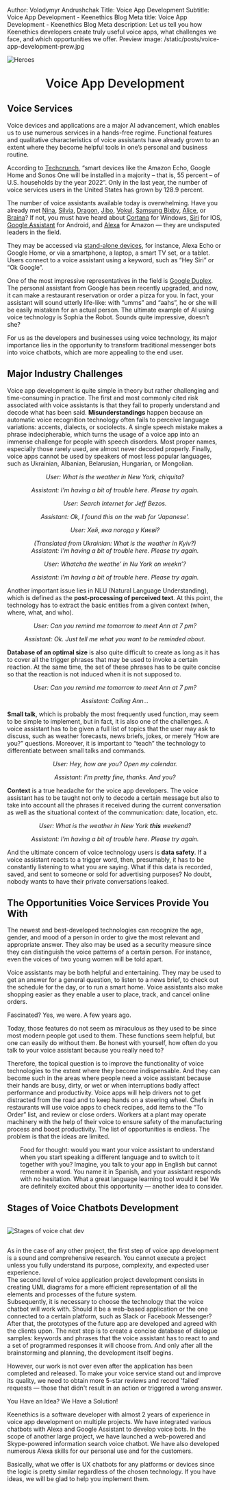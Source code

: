 Author: Volodymyr Andrushchak
Title: Voice App Development
Subtitle: Voice App Development - Keenethics Blog
Meta title: Voice App Development - Keenethics Blog
Meta description: Let us tell you how Keenethics developers create truly useful voice apps, what challenges we face, and which opportunities we offer.
Preview image: /static/posts/voice-app-development-prew.jpg

![Heroes](/static/posts/voice-app-development.jpg)

<div><h1 style="font-weight: 600; margin-top: 30px" align="center">Voice App Development</h1></div>

## Voice Services

Voice devices and applications are a major AI advancement, which enables us to use numerous services in a hands-free regime. Functional features and qualitative characteristics of voice assistants have already grown to an extent where they become helpful tools in one’s personal and business routine.

<div>
  <p>
    According to <a href="https://techcrunch.com/2017/11/08/voice-enabled-smart-speakers-to-reach-55-of-u-s-households-by-2022-says-report/" target="_blank" rel="noopener noreferrer">Techcrunch</a>, “smart devices like the Amazon Echo, Google Home and Sonos One will be installed in a majority – that is, 55 percent – of U.S. households by the year 2022”. Only in the last year, the number of voice services users in the United States has grown by 128.9 percent.
  </p>
</div>

<div>
  <p>
    <a href="" target="_blank" rel="noopener noreferrer"></a>
    The number of voice assistants available today is overwhelming. Have you already met <a href="https://www.nuance.com/omni-channel-customer-engagement/digital/virtual-assistant/nina.html" target="_blank" rel="noopener noreferrer">Nina</a>, <a href="http://www.silvia.ai/" target="_blank" rel="noopener noreferrer">Silvia</a>, <a href="https://www.nuance.com/dragon/dragon-anywhere.html" target="_blank" rel="noopener noreferrer">Dragon</a>, <a href="https://www.jibo.com/" target="_blank" rel="noopener noreferrer">Jibo</a>, <a href="http://www.vokulnation.com/" target="_blank" rel="noopener noreferrer">Vokul</a>, <a href="https://www.samsung.com/us/explore/bixby/" target="_blank" rel="noopener noreferrer">Samsung Bixby</a>, <a href="https://yandex.com/company/blog/say-privet-to-alice-yandex-s-intelligent-assistant" target="_blank" rel="noopener noreferrer">Alice</a>, or <a href="https://www.brainasoft.com/braina/" target="_blank" rel="noopener noreferrer">Braina</a>? If not, you must have heard about <a href="https://www.microsoft.com/en-us/cortana" target="_blank" rel="noopener noreferrer">Cortana</a> for Windows, <a href="https://www.apple.com/siri/" target="_blank" rel="noopener noreferrer">Siri</a> for IOS, <a href="https://assistant.google.com/intl/en_uk/#?modal_active=none" target="_blank" rel="noopener noreferrer">Google Assistant</a> for Android, and <a href="https://www.amazon.com/Amazon-Echo-And-Alexa-Devices/b?ie=UTF8&node=9818047011" target="_blank" rel="noopener noreferrer">Alexa</a> for Amazon ― they are undisputed leaders in the field. 
  </p>
</div>

<div>
  <p>
    They may be accessed via <a href="https://keenethics.com/blog/1539840666250-best-smart-speakers-2018" target="_blank" rel="noopener noreferrer">stand-alone devices</a>, for instance, Alexa Echo or Google Home, or via a smartphone, a laptop, a smart TV set, or a tablet. Users connect to a voice assistant using a keyword, such as “Hey Siri” or “Ok Google”.
  </p>
</div>

<div>
  <p>
    One of the most impressive representatives in the field is <a href="https://ai.googleblog.com/" target="_blank" rel="noopener noreferrer">Google Duplex</a>. The personal assistant from Google has been recently upgraded, and now, it can make a restaurant reservation or order a pizza for you. In fact, your assistant will sound utterly life-like: with “umms” and “aahs”, he or she will be easily mistaken for an actual person. The ultimate example of AI using voice technology is Sophia the Robot. Sounds quite impressive, doesn’t she?
  </p>
</div>

For us as the developers and businesses using voice technology, its major importance lies in the opportunity to transform traditional messenger bots into voice chatbots, which are more appealing to the end user.

## Major Industry Challenges

Voice app development is quite simple in theory but rather challenging and time-consuming in practice. The first and most commonly cited risk associated with voice assistants is that they fail to properly understand and decode what has been said. **Misunderstandings** happen because an automatic voice recognition technology often fails to perceive language variations: accents, dialects, or sociolects. A single speech mistake makes a phrase indecipherable, which turns the usage of a voice app into an immense challenge for people with speech disorders. Most proper names, especially those rarely used, are almost never decoded properly. Finally, voice apps cannot be used by speakers of most less popular languages, such as Ukrainian, Albanian, Belarusian, Hungarian, or Mongolian. 

<div style="text-align: center; font-style: italic;margin-bottom: 14px;">
  <p style="margin-bottom: 0">User: What is the weather in New York, chiquita?</p>
  <p style="margin-bottom: 0">Assistant: I’m having a bit of trouble here. Please try again.</p>
</div>

<div style="text-align: center; font-style: italic;margin-bottom: 14px;">
  <p style="margin-bottom: 0">User: Search Internet for Jeff Bezos.</p>
  <p style="margin-bottom: 0">Assistant: Ok, I found this on the web for ‘Japanese’.</p>
</div>

<div style="text-align: center; font-style: italic;margin-bottom: 14px;"> 
  <p style="margin-bottom: 0">User: Хей, яка погода у Києві?</p>
  <p style="margin-bottom: 0">(Translated from Ukrainian: What is the weather in Kyiv?)</br>
    Assistant: I’m having a bit of trouble here. Please try again.</p>
</div>

<div style="text-align: center; font-style: italic;margin-bottom: 14px;">
  <p style="margin-bottom: 0">User: Whatcha the weathe’ in Nu York on weekn’?</p>
  <p style="margin-bottom: 0">Assistant: I’m having a bit of trouble here. Please try again.</p>
</div>
    
Another important issue lies in NLU (Natural Language Understanding), which is defined as the **post-processing of perceived text**. At this point, the technology has to extract the basic entities from a given context (when, where, what, and who). 

<div style="text-align: center; font-style: italic;margin-bottom: 14px;">
  <p style="margin-bottom: 0">User: Can you remind me tomorrow to meet Ann at 7 pm?</p>
  <p style="margin-bottom: 0">Assistant: Ok. Just tell me what you want to be reminded about.</p>
</div>

**Database of an optimal size** is also quite difficult to create as long as it has to cover all the trigger phrases that may be used to invoke a certain reaction. At the same time, the set of these phrases has to be quite concise so that the reaction is not induced when it is not supposed to. 

<div style="text-align: center; font-style: italic;margin-bottom: 14px;">
  <p style="margin-bottom: 0">User: Can you remind me tomorrow to meet Ann at 7 pm?</p>
  <p style="margin-bottom: 0">Assistant: Calling Ann...</p>
</div>

**Small talk**, which is probably the most frequently used function, may seem to be simple to implement, but in fact, it is also one of the challenges. A voice assistant has to be given a full list of topics that the user may ask to discuss, such as weather forecasts, news briefs, jokes, or merely “How are you?” questions. Moreover, it is important to “teach” the technology to differentiate between small talks and commands.

<div style="text-align: center; font-style: italic;margin-bottom: 14px;">
  <p style="margin-bottom: 0">User: Hey, how are you? Open my calendar.</p>
  <p style="margin-bottom: 0">Assistant: I’m pretty fine, thanks. And you?</p>
</div>

**Context** is a true headache for the voice app developers. The voice assistant has to be taught not only to decode a certain message but also to take into account all the phrases it received during the current conversation as well as the situational context of the communication: date, location, etc. 

<div style="text-align: center; font-style: italic;margin-bottom: 14px;">
  <p style="margin-bottom: 0">User: What is the weather in New York <b>this</b> weekend?</p>
  <p style="margin-bottom: 0">Assistant: I’m having a bit of trouble here. Please try again.</p>
</div>

And the ultimate concern of voice technology users is **data safety**. If a voice assistant reacts to a trigger word, then, presumably, it has to be constantly listening to what you are saying. What if this data is recorded, saved, and sent to someone or sold for advertising purposes? No doubt, nobody wants to have their private conversations leaked.

## The Opportunities Voice Services Provide You With

The newest and best-developed technologies can recognize the age, gender, and mood of a person in order to give the most relevant and appropriate answer. They also may be used as a security measure since they can distinguish the voice patterns of a certain person. For instance, even the voices of two young women will be told apart.

Voice assistants may be both helpful and entertaining. They may be used to get an answer for a general question, to listen to a news brief, to check out the schedule for the day, or to run a smart home. Voice assistants also make shopping easier as they enable a user to place, track, and cancel online orders.

Fascinated? Yes, we were. A few years ago.

Today, those features do not seem as miraculous as they used to be since most modern people got used to them. These functions seem helpful, but one can easily do without them. Be honest with yourself, how often do you talk to your voice assistant because you really need to?  

Therefore, the topical question is to improve the functionality of voice technologies to the extent where they become indispensable. And they can become such in the areas where people need a voice assistant because their hands are busy, dirty, or wet or when interruptions badly affect performance and productivity. Voice apps will help drivers not to get distracted from the road and to keep hands on a steering wheel. Chefs in restaurants will use voice apps to check recipes, add items to the “To Order” list, and review or close orders. Workers at a plant may operate machinery with the help of their voice to ensure safety of the manufacturing process and boost productivity. The list of opportunities is endless. The problem is that the ideas are limited.

<div style="padding-left: 6%">
  <p>
    Food for thought: would you want your voice assistant to understand when you start speaking a different language and to switch to it together with you? Imagine, you talk to your app in English but cannot remember a word. You name it in Spanish, and your assistant responds with no hesitation. What a great language learning tool would it be! We are definitely excited about this opportunity ― another idea to consider.
  </p>
</div>

## Stages of Voice Chatbots Development 

<div>
  <img style="margin: 15px auto;" src="/static/posts/photo_2019-01-22 12.35.38.jpeg" alt="Stages of voice chat dev"/>
</div>

As in the case of any other project, the first step of voice app development is a sound and comprehensive research. You cannot execute a project unless you fully understand its purpose, complexity, and expected user experience.  
The second level of voice application project development consists in creating UML diagrams for a more efficient representation of all the elements and processes of the future system.  
Subsequently, it is necessary to choose the technology that the voice chatbot will work with. Should it be a web-based application or the one connected to a certain platform, such as Slack or Facebook Messenger? After that, the prototypes of the future app are developed and agreed with the clients upon. 
The next step is to create a concise database of dialogue samples: keywords and phrases that the voice assistant has to react to and a set of programmed responses it will choose from. And only after all the brainstorming and planning, the development itself begins.

However, our work is not over even after the application has been completed and released. To make your voice service stand out and improve its quality, we need to obtain more 5-star reviews and record 'failed' requests ―  those that didn't result in an action or triggered a wrong answer.  


You Have an Idea? We Have a Solution!

Keenethics is a software developer with almost 2 years of experience in voice app development on multiple projects. We have integrated various chatbots with Alexa and Google Assistant to develop voice bots. In the scope of another large project, we have launched a web-powered and Skype-powered information search voice chatbot. We have also developed numerous Alexa skills for our personal use and for the customers.

Basically, what we offer is UX chatbots for any platforms or devices since the logic is pretty similar regardless of the chosen technology. If you have ideas, we will be glad to help you implement them.
